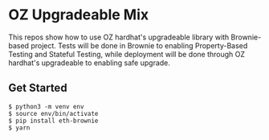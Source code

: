 # OZ Upgradeable Mix

This repos show how to use OZ hardhat's upgradeable library with Brownie-based project. Tests will be done in Brownie to enabling Property-Based Testing and Stateful Testing, while deployment will be done through OZ hardhat's upgradeable to enabling safe upgrade.

## Get Started

```
$ python3 -m venv env
$ source env/bin/activate
$ pip install eth-brownie
$ yarn
```
